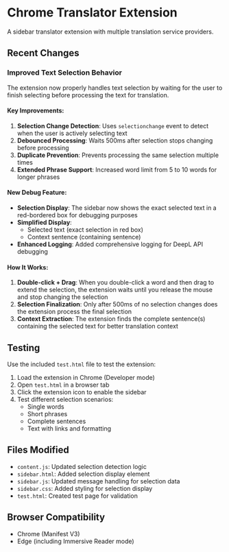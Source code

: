 # Chrome Translator Extension

A sidebar translator extension with multiple translation service providers.

## Recent Changes

### Improved Text Selection Behavior

The extension now properly handles text selection by waiting for the user to finish selecting before processing the text for translation.

#### Key Improvements:

1. **Selection Change Detection**: Uses `selectionchange` event to detect when the user is actively selecting text
2. **Debounced Processing**: Waits 500ms after selection stops changing before processing
3. **Duplicate Prevention**: Prevents processing the same selection multiple times
4. **Extended Phrase Support**: Increased word limit from 5 to 10 words for longer phrases

#### New Debug Feature:

- **Selection Display**: The sidebar now shows the exact selected text in a red-bordered box for debugging purposes
- **Simplified Display**:
  - Selected text (exact selection in red box)
  - Context sentence (containing sentence)
- **Enhanced Logging**: Added comprehensive logging for DeepL API debugging

#### How It Works:

1. **Double-click + Drag**: When you double-click a word and then drag to extend the selection, the extension waits until you release the mouse and stop changing the selection
2. **Selection Finalization**: Only after 500ms of no selection changes does the extension process the final selection
3. **Context Extraction**: The extension finds the complete sentence(s) containing the selected text for better translation context

## Testing

Use the included `test.html` file to test the extension:

1. Load the extension in Chrome (Developer mode)
2. Open `test.html` in a browser tab
3. Click the extension icon to enable the sidebar
4. Test different selection scenarios:
   - Single words
   - Short phrases
   - Complete sentences
   - Text with links and formatting

## Files Modified

- `content.js`: Updated selection detection logic
- `sidebar.html`: Added selection display element
- `sidebar.js`: Updated message handling for selection data
- `sidebar.css`: Added styling for selection display
- `test.html`: Created test page for validation

## Browser Compatibility

- Chrome (Manifest V3)
- Edge (including Immersive Reader mode) 